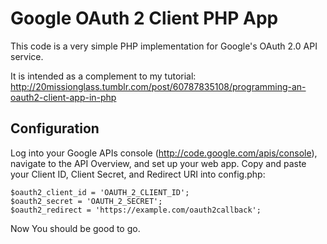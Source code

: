 Google OAuth 2 Client PHP App
=============================
This code is a very simple PHP implementation for Google's OAuth 2.0 API service.

It is intended as a complement to my tutorial:
http://20missionglass.tumblr.com/post/60787835108/programming-an-oauth2-client-app-in-php

Configuration
--------------
Log into your Google APIs console (http://code.google.com/apis/console), navigate to the API Overview,
and set up your web app.  Copy and paste your Client ID, Client Secret, and Redirect URI into config.php:
 


    $oauth2_client_id = 'OAUTH_2_CLIENT_ID';
    $oauth2_secret = 'OAUTH_2_SECRET';
    $oauth2_redirect = 'https://example.com/oauth2callback';

Now You should be good to go.


